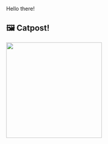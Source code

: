 Hello there!



## 🖼️ Catpost!

<sub>
    <img src="https://cdn2.thecatapi.com/images/9r1.jpg" height="256">
</sub>

